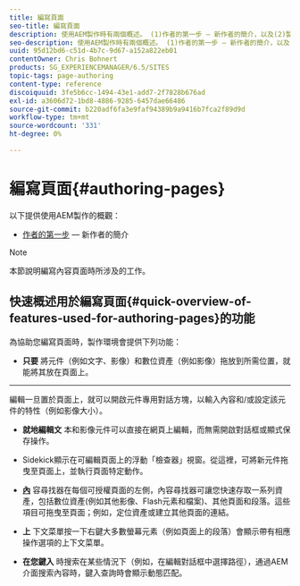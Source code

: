 ```yaml
---
title: 編寫頁面
seo-title: 編寫頁面
description: 使用AEM製作時有兩個概述。 (1)作者的第一步 — 新作者的簡介，以及(2)製作頁面快速指南 — 主要動作的快速指南（高階）。
seo-description: 使用AEM製作時有兩個概述。 (1)作者的第一步 — 新作者的簡介，以及(2)製作頁面快速指南 — 主要動作的快速指南（高階）。
uuid: 95d12bd6-c51d-4b7c-9d67-a152a822eb01
contentOwner: Chris Bohnert
products: SG_EXPERIENCEMANAGER/6.5/SITES
topic-tags: page-authoring
content-type: reference
discoiquuid: 3fe5b6cc-1494-43e1-add7-2f7828b676ad
exl-id: a3606d72-1bd8-4886-9285-6457dae66486
source-git-commit: b220adf6fa3e9faf94389b9a9416b7fca2f89d9d
workflow-type: tm+mt
source-wordcount: '331'
ht-degree: 0%

---
```


# 編寫頁面{#authoring-pages}

以下提供使用AEM製作的概觀：

* [作者的第一步](/help/sites-classic-ui-authoring/classic-page-author-first-steps.md)  — 新作者的簡介

>[!NOTE]
>
>本節說明編寫內容頁面時所涉及的工作。<!-- There are many additional features closely related to page authoring, these are covered under [Site and Page Features](/sites-classic-ui-authoring/classic-feature.md). -->

## 快速概述用於編寫頁面{#quick-overview-of-features-used-for-authoring-pages}的功能

為協助您編寫頁面時，製作環境會提供下列功能：

* **只要**
將元件（例如文字、影像）和數位資產（例如影像）拖放到所需位置，就能將其放在頁面上。

* ****
編輯一旦置於頁面上，就可以開啟元件專用對話方塊，以輸入內容和/或設定該元件的特性（例如影像大小）。

* **就地編輯文**
本和影像元件可以直接在網頁上編輯，而無需開啟對話框或顯式保存操作。

* **[](/help/sites-classic-ui-authoring/classic-page-author-env-tools.md#sidekickclassicui)**
Sidekick顯示在可編輯頁面上的浮動「檢查器」視窗。從這裡，可將新元件拖曳至頁面上，並執行頁面特定動作。

* **[內](/help/sites-classic-ui-authoring/classic-page-author-env-tools.md#thecontentfinderclassicui)**
容尋找器在每個可授權頁面的左側，內容尋找器可讓您快速存取一系列資產，包括數位資產(例如其他影像、Flash元素和檔案)、其他頁面和段落。這些項目可拖曳至頁面；例如，定位資產或建立其他頁面的連結。

* **上**
下文菜單按一下右鍵大多數螢幕元素（例如頁面上的段落）會顯示帶有相應操作選項的上下文菜單。

* **在您鍵入**
時搜索在某些情況下（例如，在編輯對話框中選擇路徑），通過AEM介面搜索內容時，鍵入查詢時會顯示動態匹配。
